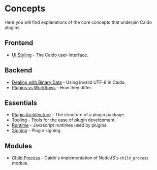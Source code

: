 # Concepts

Here you will find explanations of the core concepts that underpin Caido plugins.

## Frontend

- [UI Styling](./frontend/ui.md) - The Caido user-interface.

## Backend

- [Dealing with Binary Data](./backend/binary.md) - Using invalid UTF-8 in Caido.
- [Plugins vs Workflows](./backend/workflow.md) - How they differ.

## Essentials

- [Plugin Architecture](./essentials/package.md) - The structure of a plugin package.
- [Tooling](./essentials/tooling.md) - Tools for the ease of plugin development.
- [Runtime](./essentials/runtime.md) - Javascript runtimes used by plugins.
- [Signing](./essentials/signing.md) - Plugin signing.

## Modules

- [Child Process](./modules/child_process.md) - Caido's implementation of NodeJS's `child_process` module.
